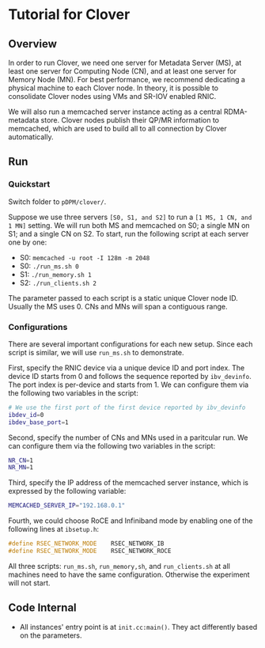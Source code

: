 # Tutorial for Clover

## Overview

In order to run Clover, we need one server for
Metadata Server (MS), at least one server for Computing Node (CN),
and at least one server for Memory Node (MN).
For best performance, we recommend dedicating a physical machine
to each Clover node. In theory, it is possible to consolidate Clover nodes
using VMs and SR-IOV enabled RNIC.

We will also run a memcached server instance acting as a
central RDMA-metadata store.
Clover nodes publish their QP/MR information to memcached,
which are used to build all to all connection by Clover automatically.

## Run

### Quickstart

Switch folder to `pDPM/clover/`.

Suppose we use three servers `[S0, S1, and S2]` to run a `[1 MS, 1 CN, and 1 MN]` setting. We will run both MS and memcached on S0; a single MN on S1; and a single CN on S2. To start, run the following script at each server one by one:
- S0: `memcached -u root -I 128m -m 2048`
- S0: `./run_ms.sh 0`
- S1: `./run_memory.sh 1`
- S2: `./run_clients.sh 2`

The parameter passed to each script is a static unique Clover node ID. Usually the MS uses 0. CNs and MNs will span a contiguous range.

### Configurations

There are several important configurations for each new setup. Since each script is similar, we will use `run_ms.sh` to demonstrate.

First, specify the RNIC device via a unique device ID and port index. The device ID starts from 0 and follows the sequence reported by `ibv_devinfo`. The port index is per-device and starts from 1. We can configure them via the following two variables in the script:
```bash
# We use the first port of the first device reported by ibv_devinfo
ibdev_id=0
ibdev_base_port=1
```

Second, specify the number of CNs and MNs used in a paritcular run. We can configure them via the following two variables in the script:
```bash
NR_CN=1
NR_MN=1
```

Third, specify the IP address of the memcached server instance, which is expressed by the following variable:
```bash
MEMCACHED_SERVER_IP="192.168.0.1"
```

Fourth, we could choose RoCE and Infiniband mode by enabling one of the following lines at `ibsetup.h`:
```c
#define RSEC_NETWORK_MODE    RSEC_NETWORK_IB
#define RSEC_NETWORK_MODE    RSEC_NETWORK_ROCE
```

All three scripts: `run_ms.sh`, `run_memory,sh`, and `run_clients.sh` at all machines need to have the same configuration. Otherwise the experiment will not start.

## Code Internal

- All instances' entry point is at `init.cc:main()`. They act differently based on the parameters.